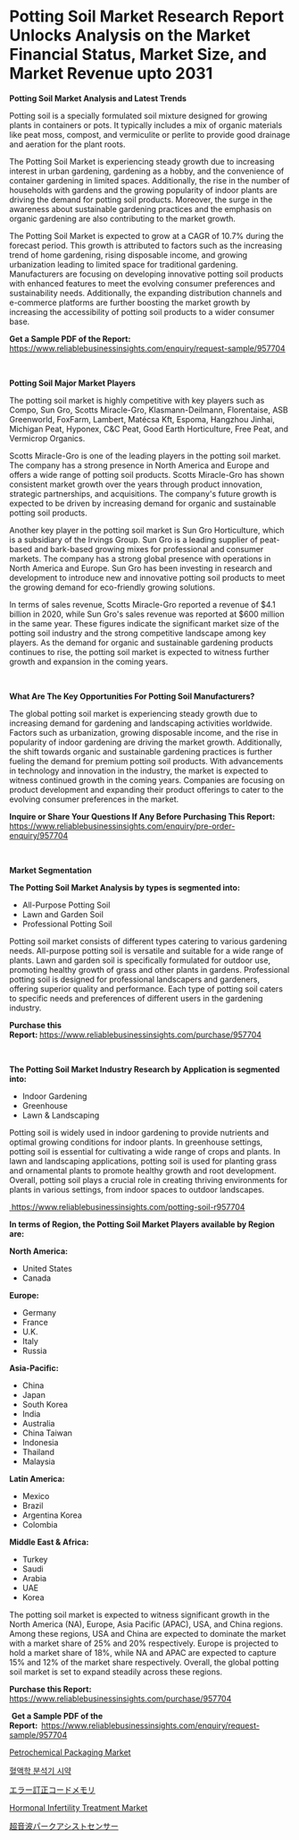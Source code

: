 <p><h1>Potting Soil Market Research Report Unlocks Analysis on the Market Financial Status, Market Size, and Market Revenue upto 2031</h1></p><p><strong>Potting Soil Market Analysis and Latest Trends</strong></p>
<p><p>Potting soil is a specially formulated soil mixture designed for growing plants in containers or pots. It typically includes a mix of organic materials like peat moss, compost, and vermiculite or perlite to provide good drainage and aeration for the plant roots.</p><p>The Potting Soil Market is experiencing steady growth due to increasing interest in urban gardening, gardening as a hobby, and the convenience of container gardening in limited spaces. Additionally, the rise in the number of households with gardens and the growing popularity of indoor plants are driving the demand for potting soil products. Moreover, the surge in the awareness about sustainable gardening practices and the emphasis on organic gardening are also contributing to the market growth.</p><p>The Potting Soil Market is expected to grow at a CAGR of 10.7% during the forecast period. This growth is attributed to factors such as the increasing trend of home gardening, rising disposable income, and growing urbanization leading to limited space for traditional gardening. Manufacturers are focusing on developing innovative potting soil products with enhanced features to meet the evolving consumer preferences and sustainability needs. Additionally, the expanding distribution channels and e-commerce platforms are further boosting the market growth by increasing the accessibility of potting soil products to a wider consumer base.</p></p>
<p><strong>Get a Sample PDF of the Report:&nbsp;</strong> <a href="https://www.reliablebusinessinsights.com/enquiry/request-sample/957704">https://www.reliablebusinessinsights.com/enquiry/request-sample/957704</a></p>
<p>&nbsp;</p>
<p><strong>Potting Soil Major Market Players</strong></p>
<p><p>The potting soil market is highly competitive with key players such as Compo, Sun Gro, Scotts Miracle-Gro, Klasmann-Deilmann, Florentaise, ASB Greenworld, FoxFarm, Lambert, Matécsa Kft, Espoma, Hangzhou Jinhai, Michigan Peat, Hyponex, C&C Peat, Good Earth Horticulture, Free Peat, and Vermicrop Organics.</p><p>Scotts Miracle-Gro is one of the leading players in the potting soil market. The company has a strong presence in North America and Europe and offers a wide range of potting soil products. Scotts Miracle-Gro has shown consistent market growth over the years through product innovation, strategic partnerships, and acquisitions. The company's future growth is expected to be driven by increasing demand for organic and sustainable potting soil products.</p><p>Another key player in the potting soil market is Sun Gro Horticulture, which is a subsidiary of the Irvings Group. Sun Gro is a leading supplier of peat-based and bark-based growing mixes for professional and consumer markets. The company has a strong global presence with operations in North America and Europe. Sun Gro has been investing in research and development to introduce new and innovative potting soil products to meet the growing demand for eco-friendly growing solutions.</p><p>In terms of sales revenue, Scotts Miracle-Gro reported a revenue of $4.1 billion in 2020, while Sun Gro's sales revenue was reported at $600 million in the same year. These figures indicate the significant market size of the potting soil industry and the strong competitive landscape among key players. As the demand for organic and sustainable gardening products continues to rise, the potting soil market is expected to witness further growth and expansion in the coming years.</p></p>
<p>&nbsp;</p>
<p><strong>What Are The Key Opportunities For Potting Soil Manufacturers?</strong></p>
<p><p>The global potting soil market is experiencing steady growth due to increasing demand for gardening and landscaping activities worldwide. Factors such as urbanization, growing disposable income, and the rise in popularity of indoor gardening are driving the market growth. Additionally, the shift towards organic and sustainable gardening practices is further fueling the demand for premium potting soil products. With advancements in technology and innovation in the industry, the market is expected to witness continued growth in the coming years. Companies are focusing on product development and expanding their product offerings to cater to the evolving consumer preferences in the market.</p></p>
<p><strong>Inquire or Share Your Questions If Any Before Purchasing This Report:</strong> <a href="https://www.reliablebusinessinsights.com/enquiry/pre-order-enquiry/957704">https://www.reliablebusinessinsights.com/enquiry/pre-order-enquiry/957704</a></p>
<p>&nbsp;</p>
<p><strong>Market Segmentation</strong></p>
<p><strong>The Potting Soil Market Analysis by types is segmented into:</strong></p>
<p><ul><li>All-Purpose Potting Soil</li><li>Lawn and Garden Soil</li><li>Professional Potting Soil</li></ul></p>
<p><p>Potting soil market consists of different types catering to various gardening needs. All-purpose potting soil is versatile and suitable for a wide range of plants. Lawn and garden soil is specifically formulated for outdoor use, promoting healthy growth of grass and other plants in gardens. Professional potting soil is designed for professional landscapers and gardeners, offering superior quality and performance. Each type of potting soil caters to specific needs and preferences of different users in the gardening industry.</p></p>
<p><strong>Purchase this Report:&nbsp;</strong><a href="https://www.reliablebusinessinsights.com/purchase/957704">https://www.reliablebusinessinsights.com/purchase/957704</a></p>
<p>&nbsp;</p>
<p><strong>The Potting Soil Market Industry Research by Application is segmented into:</strong></p>
<p><ul><li>Indoor Gardening</li><li>Greenhouse</li><li>Lawn & Landscaping</li></ul></p>
<p><p>Potting soil is widely used in indoor gardening to provide nutrients and optimal growing conditions for indoor plants. In greenhouse settings, potting soil is essential for cultivating a wide range of crops and plants. In lawn and landscaping applications, potting soil is used for planting grass and ornamental plants to promote healthy growth and root development. Overall, potting soil plays a crucial role in creating thriving environments for plants in various settings, from indoor spaces to outdoor landscapes.</p></p>
<p><a href="https://www.reliablebusinessinsights.com/potting-soil-r957704">&nbsp;https://www.reliablebusinessinsights.com/potting-soil-r957704</a></p>
<p><strong>In terms of Region, the Potting Soil Market Players available by Region are:</strong></p>
<p>
    <p> <strong> North America: </strong>
        <ul>
            <li>United States</li>
            <li>Canada</li>
        </ul>
        </p> 
    <p> <strong> Europe: </strong>
        <ul>
            <li>Germany</li>
            <li>France</li>
            <li>U.K.</li>
            <li>Italy</li>
            <li>Russia</li>
        </ul>
        </p> 
    <p> <strong> Asia-Pacific: </strong>
        <ul>
            <li>China</li>
            <li>Japan</li>
            <li>South Korea</li>
            <li>India</li>
            <li>Australia</li>
            <li>China Taiwan</li>
            <li>Indonesia</li>
            <li>Thailand</li>
            <li>Malaysia</li>
        </ul>
        </p> 
    <p> <strong> Latin America: </strong>
        <ul>
            <li>Mexico</li>
            <li>Brazil</li>
            <li>Argentina Korea</li>
            <li>Colombia</li>
        </ul>
        </p> 
    <p> <strong> Middle East & Africa: </strong>
        <ul>
            <li>Turkey</li>
            <li>Saudi</li>
            <li>Arabia</li>
            <li>UAE</li>
            <li>Korea</li>
        </ul>
    </p>
    </p>
<p><p>The potting soil market is expected to witness significant growth in the North America (NA), Europe, Asia Pacific (APAC), USA, and China regions. Among these regions, USA and China are expected to dominate the market with a market share of 25% and 20% respectively. Europe is projected to hold a market share of 18%, while NA and APAC are expected to capture 15% and 12% of the market share respectively. Overall, the global potting soil market is set to expand steadily across these regions.</p></p>
<p><strong>Purchase this Report: </strong><a href="https://www.reliablebusinessinsights.com/purchase/957704">https://www.reliablebusinessinsights.com/purchase/957704</a></p>
<p>&nbsp;<strong>Get a Sample PDF of the Report:&nbsp;&nbsp;</strong><a href="https://www.reliablebusinessinsights.com/enquiry/request-sample/957704">https://www.reliablebusinessinsights.com/enquiry/request-sample/957704</a></p>
<p><strong></strong></p>
<p><p><a href="https://github.com/mhrnetwork1/Market-Research-Report-List-1/blob/main/petrochemical-packaging-market.md">Petrochemical Packaging Market</a></p><p><a href="https://github.com/vsn7qpua81q/Market-Research-Report-List-2/blob/main/6727198126721.md">혈액학 분석기 시약</a></p><p><a href="https://github.com/BoydYundt1/Market-Research-Report-List-1/blob/main/9162968119493.md">エラー訂正コードメモリ</a></p><p><a href="https://github.com/khadijahesham19/Market-Research-Report-List-1/blob/main/hormonal-infertility-treatment-market.md">Hormonal Infertility Treatment Market</a></p><p><a href="https://github.com/JessKilback/Market-Research-Report-List-1/blob/main/8614709119494.md">超音波パークアシストセンサー</a></p></p>
